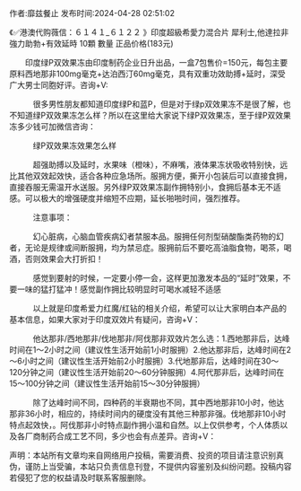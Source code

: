 <p>作者:靡兹餐止 发布时间:2024-04-28 02:51:02</p>
<p>《✅港澳代购薇信：６１４１_６１２２ 》印度超級希愛力混合片 犀利士,他達拉非 強力助勃+有效延時 10顆 數量 正品价格(183元) </p>
									<p>　　印度绿P双效果冻由印度制药企业日升出品，一盒7包售价=150元，每包主要原料西地那非100mg毫克+达泊西汀60mg毫克，具有双重功效助搏+延时，深受广大男士同胞好评。咨询+V:</p><p></p><p></p><p>　　　很多男性朋友都知道印度绿P和蓝P，但是对于绿p双效果冻不是很了解，也不知道绿P双效果冻怎么样？所以在这里给大家说下绿P双效果冻，至于绿P双效果冻多少钱可加微信咨询：</p><p></p><p></p><p>　　　绿P双效果冻效果怎么样</p><p></p><p></p><p>　　　超强助搏以及延时，水果味（橙味），不麻嘴，液体果冻状吸收特别快，远比其他双效起效快，适合各种应急场所。服拥方便，撕开小包装后可以直接食拥，直接吞服无需温开水送服。另外绿P双效果冻副作拥特别小，食拥后基本无不适感。可以极大的增强硬度并缩短不应期，延长啪啪时间，强烈推荐。</p><p></p><p></p><p>　　　注意事项：</p><p></p><p></p><p>　　　幻心脏病，心脑血管疾病幻者禁服本品。服拥任何剂型硝酸酯类药物的幻者，无论是规律或间断服拥，均为禁忌症。服拥前后不要吃高油脂食物，喝茶，喝酒，否则效果会大打折扣！</p><p></p><p></p><p>　　　感觉到要射的时候，一定要小停一会，这样更加激发本品的“延时”效果，不要一味的猛打猛冲！感觉副作拥比较明显时可喝水减轻不适感</p><p></p><p></p><p>　　　以上就是印度希爱力红魔/红钻的相关介绍，希望可以让大家明白本产品的基本信息，如果大家对于印度双效片有疑问，咨询+V：</p><p></p><p></p><p>　　　他达那非/西地那非/伐地那非/阿伐那非双效片怎么选：1.西地那非后，达峰时间在1～2小时之间（建议性生活开始前1小时服拥）2.他达那非后，达峰时间在2～6小时之间（建议性生活开始前2小时服拥）3.代地那非后，达峰时间在30～120分钟之间（建议性生活开始前20～60分钟服拥）4.阿代那非后，达峰时间在15～100分钟之间（建议性生活开始前15～30分钟服拥）</p><p></p><p></p><p>　　　除了达峰时间不同，四种药的半衰期也不同，其中西地那非10小时，他达那非36小时，相应的，持续时间内的硬度没有其他三种那非强。伐地那非10小时特点起效快，。阿伐那非小时特点副作拥小温和自然。以上仅供参考，个人体质以及各厂商制药合成工艺不同，多少也会有点差异。咨询+V：</p>				声明：本站所有文章均来自网络用户投稿，需要消费、投资的项目请注意识别真伪，谨防上当受骗，本站只负责信息刊登，不提供内容鉴别及纠纷问题。投稿内容若侵犯了您的权益请及时联系客服删除。				
